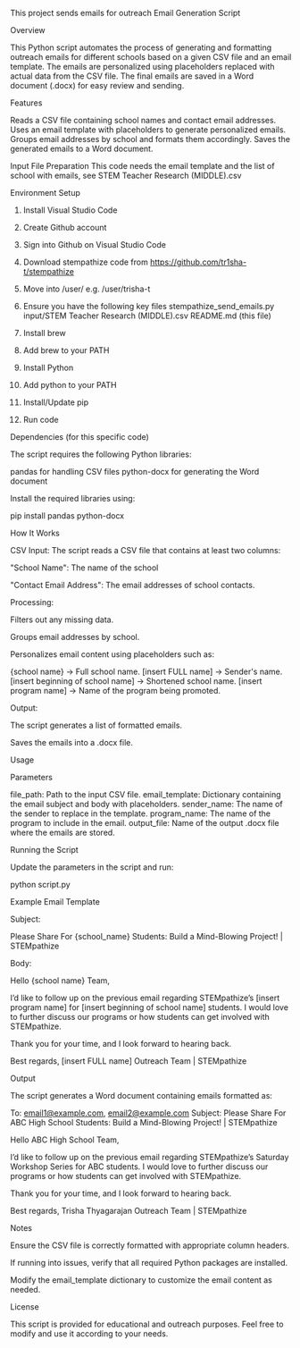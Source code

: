 This project sends emails for outreach
Email Generation Script

Overview

This Python script automates the process of generating and formatting outreach emails for different schools based on a given CSV file and an email template. The emails are personalized using placeholders replaced with actual data from the CSV file. The final emails are saved in a Word document (.docx) for easy review and sending.

Features

Reads a CSV file containing school names and contact email addresses.
Uses an email template with placeholders to generate personalized emails.
Groups email addresses by school and formats them accordingly.
Saves the generated emails to a Word document.

Input File Preparation 
    This code needs the email template and the list of school with emails, see STEM Teacher Research (MIDDLE).csv

Environment Setup
1. Install Visual Studio Code 
2. Create Github account
3. Sign into Github on Visual Studio Code
4. Download stempathize code from https://github.com/tr1sha-t/stempathize 
5. Move into /user/<username> e.g. /user/trisha-t
6. Ensure you have the following key files 
        stempathize_send_emails.py
        input/STEM Teacher Research (MIDDLE).csv
        README.md (this file)

7. Install brew 
8. Add brew to your PATH
9. Install Python
10. Add python to your PATH
11. Install/Update pip 
12. Run code

Dependencies (for this specific code)

The script requires the following Python libraries:

pandas for handling CSV files
python-docx for generating the Word document

Install the required libraries using:

pip install pandas python-docx

How It Works

CSV Input: The script reads a CSV file that contains at least two columns:

"School Name": The name of the school

"Contact Email Address": The email addresses of school contacts.

Processing:

Filters out any missing data.

Groups email addresses by school.

Personalizes email content using placeholders such as:

{school name} -> Full school name.
[insert FULL name] -> Sender's name.
[insert beginning of school name] -> Shortened school name.
[insert program name] -> Name of the program being promoted.

Output:

The script generates a list of formatted emails.

Saves the emails into a .docx file.

Usage

Parameters

file_path: Path to the input CSV file.
email_template: Dictionary containing the email subject and body with placeholders.
sender_name: The name of the sender to replace in the template.
program_name: The name of the program to include in the email.
output_file: Name of the output .docx file where the emails are stored.

Running the Script

Update the parameters in the script and run:

python script.py

Example Email Template

Subject:

Please Share For {school_name} Students: Build a Mind-Blowing Project! | STEMpathize

Body:

Hello {school name} Team,

I’d like to follow up on the previous email regarding STEMpathize’s [insert program name] for [insert beginning of school name] students. I would love to further discuss our programs or how students can get involved with STEMpathize.

Thank you for your time, and I look forward to hearing back.

Best regards,
[insert FULL name]
Outreach Team | STEMpathize

Output

The script generates a Word document containing emails formatted as:

To: email1@example.com, email2@example.com
Subject: Please Share For ABC High School Students: Build a Mind-Blowing Project! | STEMpathize

Hello ABC High School Team,

I’d like to follow up on the previous email regarding STEMpathize’s Saturday Workshop Series for ABC students. I would love to further discuss our programs or how students can get involved with STEMpathize.

Thank you for your time, and I look forward to hearing back.

Best regards,
Trisha Thyagarajan
Outreach Team | STEMpathize

Notes

Ensure the CSV file is correctly formatted with appropriate column headers.

If running into issues, verify that all required Python packages are installed.

Modify the email_template dictionary to customize the email content as needed.

License

This script is provided for educational and outreach purposes. Feel free to modify and use it according to your needs.